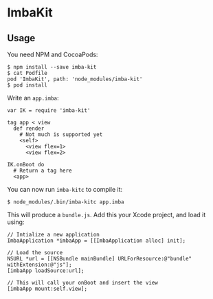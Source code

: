 # ImbaKit

## Usage

You need NPM and CocoaPods:

```
$ npm install --save imba-kit
$ cat Podfile
pod 'ImbaKit', path: 'node_modules/imba-kit'
$ pod install
```

Write an `app.imba`:

```imba
var IK = require 'imba-kit'

tag app < view
  def render
    # Not much is supported yet
    <self>
      <view flex=1>
      <view flex=2>

IK.onBoot do
  # Return a tag here
  <app>
```

You can now run `imba-kitc` to compile it:

```
$ node_modules/.bin/imba-kitc app.imba
```

This will produce a `bundle.js`. Add this your Xcode project, and load it using:

```objc
// Intialize a new application
ImbaApplication *imbaApp = [[ImbaApplication alloc] init];

// Load the source
NSURL *url = [[NSBundle mainBundle] URLForResource:@"bundle" withExtension:@"js"];
[imbaApp loadSource:url];

// This will call your onBoot and insert the view
[imbaApp mount:self.view];
```

